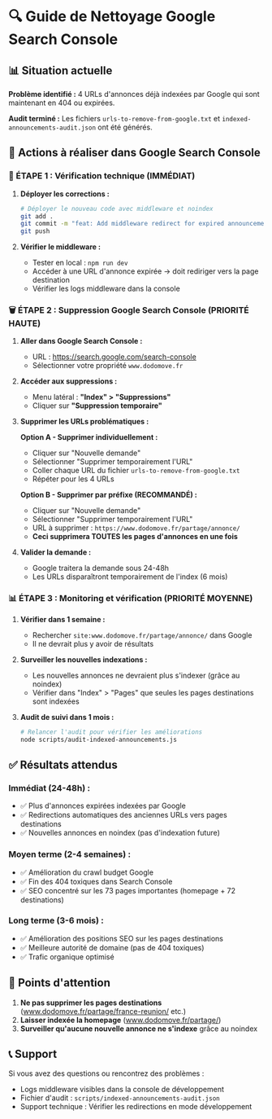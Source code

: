 # 🔍 Guide de Nettoyage Google Search Console

## 📊 Situation actuelle

**Problème identifié :** 4 URLs d'annonces déjà indexées par Google qui sont maintenant en 404 ou expirées.

**Audit terminé :** Les fichiers `urls-to-remove-from-google.txt` et `indexed-announcements-audit.json` ont été générés.

## 🎯 Actions à réaliser dans Google Search Console

### **🔧 ÉTAPE 1 : Vérification technique (IMMÉDIAT)**

1. **Déployer les corrections :**
   ```bash
   # Déployer le nouveau code avec middleware et noindex
   git add .
   git commit -m "feat: Add middleware redirect for expired announcements + noindex"
   git push
   ```

2. **Vérifier le middleware :**
   - Tester en local : `npm run dev`
   - Accéder à une URL d'annonce expirée → doit rediriger vers la page destination
   - Vérifier les logs middleware dans la console

### **🗑️ ÉTAPE 2 : Suppression Google Search Console (PRIORITÉ HAUTE)**

1. **Aller dans Google Search Console :**
   - URL : https://search.google.com/search-console
   - Sélectionner votre propriété `www.dodomove.fr`

2. **Accéder aux suppressions :**
   - Menu latéral : **"Index" > "Suppressions"**
   - Cliquer sur **"Suppression temporaire"**

3. **Supprimer les URLs problématiques :**
   
   **Option A - Supprimer individuellement :**
   - Cliquer sur "Nouvelle demande"
   - Sélectionner "Supprimer temporairement l'URL"
   - Coller chaque URL du fichier `urls-to-remove-from-google.txt`
   - Répéter pour les 4 URLs

   **Option B - Supprimer par préfixe (RECOMMANDÉ) :**
   - Cliquer sur "Nouvelle demande"
   - Sélectionner "Supprimer temporairement l'URL"
   - URL à supprimer : `https://www.dodomove.fr/partage/annonce/`
   - **Ceci supprimera TOUTES les pages d'annonces en une fois**

4. **Valider la demande :**
   - Google traitera la demande sous 24-48h
   - Les URLs disparaîtront temporairement de l'index (6 mois)

### **📊 ÉTAPE 3 : Monitoring et vérification (PRIORITÉ MOYENNE)**

1. **Vérifier dans 1 semaine :**
   - Rechercher `site:www.dodomove.fr/partage/annonce/` dans Google
   - Il ne devrait plus y avoir de résultats

2. **Surveiller les nouvelles indexations :**
   - Les nouvelles annonces ne devraient plus s'indexer (grâce au noindex)
   - Vérifier dans "Index" > "Pages" que seules les pages destinations sont indexées

3. **Audit de suivi dans 1 mois :**
   ```bash
   # Relancer l'audit pour vérifier les améliorations
   node scripts/audit-indexed-announcements.js
   ```

## ✅ Résultats attendus

### **Immédiat (24-48h) :**
- ✅ Plus d'annonces expirées indexées par Google
- ✅ Redirections automatiques des anciennes URLs vers pages destinations
- ✅ Nouvelles annonces en noindex (pas d'indexation future)

### **Moyen terme (2-4 semaines) :**
- ✅ Amélioration du crawl budget Google
- ✅ Fin des 404 toxiques dans Search Console
- ✅ SEO concentré sur les 73 pages importantes (homepage + 72 destinations)

### **Long terme (3-6 mois) :**
- ✅ Amélioration des positions SEO sur les pages destinations
- ✅ Meilleure autorité de domaine (pas de 404 toxiques)
- ✅ Trafic organique optimisé

## 🚨 Points d'attention

1. **Ne pas supprimer les pages destinations** (www.dodomove.fr/partage/france-reunion/ etc.)
2. **Laisser indexée la homepage** (www.dodomove.fr/partage/)
3. **Surveiller qu'aucune nouvelle annonce ne s'indexe** grâce au noindex

## 📞 Support

Si vous avez des questions ou rencontrez des problèmes :
- Logs middleware visibles dans la console de développement
- Fichier d'audit : `scripts/indexed-announcements-audit.json`
- Support technique : Vérifier les redirections en mode développement
